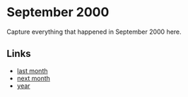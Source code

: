 # September 2000

Capture everything that happened in September 2000 here.

## Links
- [last month](calendar/months/2000-08.md)
- [next month](calendar/months/2000-10.md)
- [year](calendar/years/2000.md)